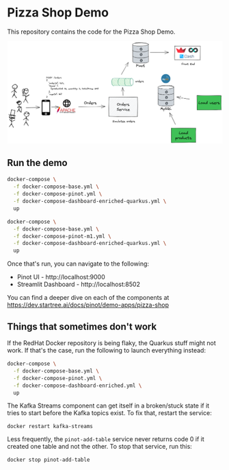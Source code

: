 # Pizza Shop Demo

This repository contains the code for the Pizza Shop Demo. 

![](images/architecture.png)

## Run the demo

```bash
docker-compose \
  -f docker-compose-base.yml \
  -f docker-compose-pinot.yml \
  -f docker-compose-dashboard-enriched-quarkus.yml \
  up
```

```bash
docker-compose \
  -f docker-compose-base.yml \
  -f docker-compose-pinot-m1.yml \
  -f docker-compose-dashboard-enriched-quarkus.yml \
  up
```

Once that's run, you can navigate to the following:

* Pinot UI - http://localhost:9000
* Streamlit Dashboard - http://localhost:8502

You can find a deeper dive on each of the components at https://dev.startree.ai/docs/pinot/demo-apps/pizza-shop

## Things that sometimes don't work

If the RedHat Docker repository is being flaky, the Quarkus stuff might not work.
If that's the case, run the following to launch everything instead:

```bash
docker-compose \
  -f docker-compose-base.yml \
  -f docker-compose-pinot.yml \
  -f docker-compose-dashboard-enriched.yml \
  up
```

The Kafka Streams component can get itself in a broken/stuck state if it tries to start before the Kafka topics exist. To fix that, restart the service:

```
docker restart kafka-streams
```

Less frequently, the `pinot-add-table` service never returns code 0 if it created one table and not the other. To stop that service, run this:

```
docker stop pinot-add-table
```

